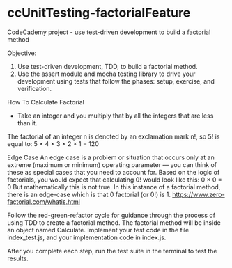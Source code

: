 # ccUnitTesting-factorialFeature
CodeCademy project - use test-driven development to build a factorial method

Objective:
1. Use test-driven development, TDD, to build a factorial method. 
2. Use the assert module and mocha testing library to drive your development using tests that follow the phases: setup, exercise, and verification.

How To Calculate Factorial
- Take an integer and you multiply that by all the integers that are less than it.

The factorial of an integer n is denoted by an exclamation mark n!, so 5! is equal to:
 5 × 4 × 3 × 2 × 1 = 120
 
Edge Case
An edge case is a problem or situation that occurs only at an extreme (maximum or minimum) operating parameter — you can think of these as special cases that you need to account for. Based on the logic of factorials, you would expect that calculating 0! would look like this:
0 × 0 = 0
But mathematically this is not true. In this instance of a factorial method, there is an edge-case which is that 0 factorial (or 0!) is 1.
https://www.zero-factorial.com/whatis.html

Follow the red-green-refactor cycle for guidance through the process of using TDD to create a factorial method. 
The factorial method will be inside an object named Calculate. 
Implement your test code in the file index_test.js, and your implementation code in index.js.

After you complete each step, run the test suite in the terminal to test the results.
